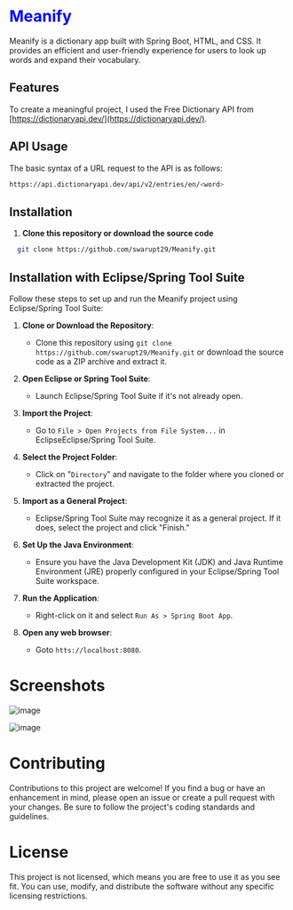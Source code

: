 
# <span style="color:blue">Meanify</span>

Meanify is a dictionary app built with Spring Boot, HTML, and CSS. It provides an efficient and user-friendly experience for users to look up words and expand their vocabulary.

## Features

To create a meaningful project, I used the Free Dictionary API from [https://dictionaryapi.dev/](https://dictionaryapi.dev/).

**API Usage**
-------------

The basic syntax of a URL request to the API is as follows:

```bash
https://api.dictionaryapi.dev/api/v2/entries/en/<word>
```

## Installation

1. **Clone this repository or download the source code**

```bash
  git clone https://github.com/swarupt29/Meanify.git
```

## Installation with Eclipse/Spring Tool Suite

Follow these steps to set up and run the Meanify project using Eclipse/Spring Tool Suite:

1. **Clone or Download the Repository**: 
   - Clone this repository using `git clone https://github.com/swarupt29/Meanify.git` or download the source code as a ZIP archive and extract it.

2. **Open Eclipse or Spring Tool Suite**:
   - Launch Eclipse/Spring Tool Suite if it's not already open.

3. **Import the Project**:
   - Go to `File > Open Projects from File System...` in EclipseEclipse/Spring Tool Suite.

4. **Select the Project Folder**:
   - Click on "`Directory`" and navigate to the folder where you cloned or extracted the project.

5. **Import as a General Project**:
   - Eclipse/Spring Tool Suite may recognize it as a general project. If it does, select the project and click "Finish."

6. **Set Up the Java Environment**:
   - Ensure you have the Java Development Kit (JDK) and Java Runtime Environment (JRE) properly configured in your Eclipse/Spring Tool Suite workspace.

7. **Run the Application**:
   - Right-click on it and select `Run As > Spring Boot App`.

8. **Open any web browser**:
   - Goto `htts://localhost:8080`.
  
# Screenshots

![image](https://github.com/user-attachments/assets/f93d6099-d770-4b18-bea0-45f8985d035b)


![image](https://github.com/user-attachments/assets/603415af-9f18-4aeb-b77a-2ce9304081a8)

# Contributing
Contributions to this project are welcome! If you find a bug or have an enhancement in mind, please open an issue or create a pull request with your changes. Be sure to follow the project's coding standards and guidelines.

# License
This project is not licensed, which means you are free to use it as you see fit. You can use, modify, and distribute the software without any specific licensing restrictions.
